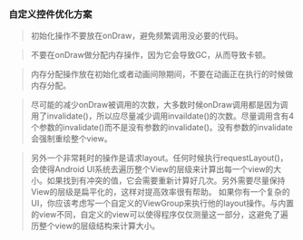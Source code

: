 ### 自定义控件优化方案
> 初始化操作不要放在onDraw，避免频繁调用没必要的代码。

> 不要在onDraw做分配内存操作，因为它会导致GC，从而导致卡顿。

> 内存分配操作放在初始化或者动画间隙期间，不要在动画正在执行的时候做内存分配。 

> 尽可能的减少onDraw被调用的次数，大多数时候onDraw调用都是因为调用了invalidate()，所以应尽量减少调用invaildate()的次数。尽量调用含有4个参数的invalidate()而不是没有参数的invalidate()。没有参数的invalidate会强制重绘整个view。

> 另外一个非常耗时的操作是请求layout。任何时候执行requestLayout()，会使得Android UI系统去遍历整个View的层级来计算出每一个view的大小。如果找到有冲突的值，它会需要重新计算好几次。另外需要尽量保持View的层级是扁平化的，这样对提高效率很有帮助。 如果你有一个复杂的UI，你应该考虑写一个自定义的ViewGroup来执行他的layout操作。与内置的view不同，自定义的view可以使得程序仅仅测量这一部分，这避免了遍历整个view的层级结构来计算大小。
